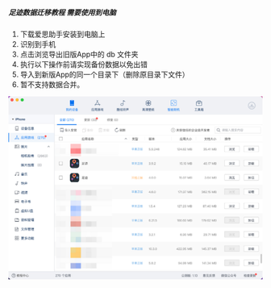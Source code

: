 ##### 足迹数据迁移教程 需要使用到电脑
   1. 下载爱思助手安装到电脑上
   2. 识别到手机
   3. 点击浏览导出旧版App中的 db 文件夹
   4. 执行以下操作前请实现备份数据以免出错
   5. 导入到新版App的同一个目录下（删除原目录下文件）
   6. 暂不支持数据合并。
   
  ![photo](/assets/001.png)